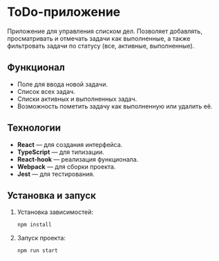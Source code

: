 # ToDo-приложение

Приложение для управления списком дел. Позволяет добавлять, просматривать и отмечать задачи как выполненные, а также фильтровать задачи по статусу (все, активные, выполненные).

## Функционал

- Поле для ввода новой задачи.
- Список всех задач.
- Списки активных и выполненных задач.
- Возможность пометить задачу как выполненную или удалить её.

## Технологии

- **React** — для создания интерфейса.
- **TypeScript** — для типизации.
- **React-hook** — реализация функционала.
- **Webpack** — для сборки проекта.
- **Jest** — для тестирования.

## Установка и запуск

1. Установка зависимостей:
   ```bash
   npm install
   ```
2. Запуск проекта:
   ```bash
   npm run start
   ```
